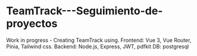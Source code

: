 # TeamTrack---Seguimiento-de-proyectos
Work in progress - Creating TeamTrack using. Frontend: Vue 3, Vue Router, Pinia, Tailwind css. Backend: Node.js, Express, JWT, pdfkit DB: postgresql
